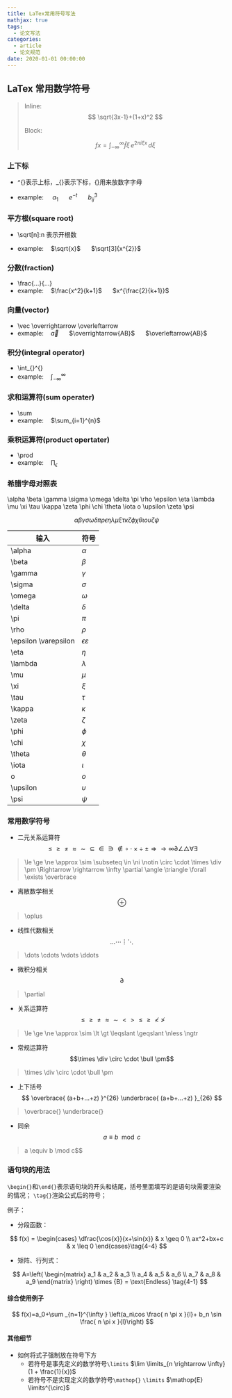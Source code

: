 ```yaml
---
title: LaTex常用符号写法
mathjax: true
tags:
  - 论文写法
categories:
  - article
  - 论文规范
date: 2020-01-01 00:00:00
---
```


## LaTex 常用数学符号

> Inline:
> $$ \sqrt{3x-1}+(1+x)^2 $$
>
> Block:
>
> $$
> f{x} = \int_{-\infty}^\infty
> \hat f\xi\,e^{2 \pi i \xi x}
> \,d\xi
> $$

### 上下标

- ^{}表示上标，\_{}表示下标，{}用来放数字字母

- example:$\quad$ $a_{1}$ $\quad$ $e^{-t}$ $\quad$ $b_{ij}^{3}$

### 平方根(square root)

- \sqrt[n]:n 表示开根数

- example:$\quad$$\sqrt{x}$ $\quad$ $\sqrt[3]{x^{2}}$

### 分数(fraction)

- \frac{...}{...}
- example:$\quad$$\frac{x^2}{k+1}$ $\quad$ $x^{\frac{2}{k+1}}$

### 向量(vector)

- \vec \overrightarrow \overleftarrow
- exmaple:$\quad$$\vec{a}$ $\quad$ $\overrightarrow{AB}$ $\quad$ $\overleftarrow{AB}$

### 积分(integral operator)

- \int\_{}^{}
- example:$\quad \int_{-\infty}^{\infty}$

### 求和运算符(sum operater)

- \sum
- example:$\quad$$\sum_{i=1}^{n}$

### 乘积运算符(product opertater)

- \prod
- example:$\quad$$\prod_{\epsilon}$

### 希腊字母对照表

\alpha \beta \gamma \sigma \omega \delta \pi \rho \epsilon \eta \lambda \mu \xi \tau \kappa \zeta \phi \chi \theta \iota o \upsilon \zeta \psi

$$
\alpha \beta \gamma \sigma \omega \delta \pi \rho \epsilon \eta \lambda \mu \xi \tau \kappa \zeta \phi \chi \theta \iota o \upsilon \zeta \psi
$$

| 输入                 | 符号                   |
| -------------------- | ---------------------- |
| \alpha               | $\alpha$               |
| \beta                | $\beta$                |
| \gamma               | $\gamma$               |
| \sigma               | $\sigma$               |
| \omega               | $\omega$               |
| \delta               | $\delta$               |
| \pi                  | $\pi$                  |
| \rho                 | $\rho$                 |
| \epsilon \varepsilon | $\epsilon \varepsilon$ |
| \eta                 | $\eta$                 |
| \lambda              | $\lambda$              |
| \mu                  | $\mu$                  |
| \xi                  | $\xi$                  |
| \tau                 | $\tau$                 |
| \kappa               | $\kappa$               |
| \zeta                | $\zeta$                |
| \phi                 | $\phi$                 |
| \chi                 | $\chi$                 |
| \theta               | $\theta$               |
| \iota                | $\iota$                |
| o                    | $o$                    |
| \upsilon             | $\upsilon$             |
| \psi                 | $\psi$                 |

### 常用数学符号

- 二元关系运算符
  $$
  \le  \ge  \ne  \approx  \sim  \subseteq  \in \ni \notin \circ \cdot \times  \div  \pm  \Rightarrow  \rightarrow  \infty  \partial  \angle  \triangle \forall \exists
  $$

> \le \ge \ne \approx \sim \subseteq \in \ni \notin \circ \cdot \times \div \pm \Rightarrow \rightarrow \infty \partial \angle \triangle \forall \exists \overbrace

- 离散数学相关
  $$\oplus $$

> \oplus

- 线性代数相关
  $$\dots \cdots \vdots \ddots$$

> \dots \cdots \vdots \ddots

- 微积分相关
  $$\partial$$

> \partial

- 关系运算符
  $$\le \ge \ne \approx \sim \lt \gt \leqslant \geqslant \nless \ngtr$$

> \le \ge \ne \approx \sim \lt \gt \leqslant \geqslant \nless \ngtr

- 常规运算符
  $$\times \div \circ \cdot \bull \pm$$

> \times \div \circ \cdot \bull \pm

- 上下括号
  $$
  \overbrace{ (a+b+...+z) }^{26} \underbrace{ (a+b+...+z) }_{26}
  $$

> \overbrace{} \underbrace{}

- 同余  
  $$a \equiv b \mod c$$

> a \equiv b \mod c$$

### 语句块的用法

`\begin{}`和`\end{}`表示语句块的开头和结尾，括号里面填写的是语句块需要渲染的情况；
`\tag{}`渲染公式后的符号；

例子：

- 分段函数：

$$
f(x) =
\begin{cases}
    \dfrac{\cos{x}}{x+\sin{x}} & x \geq 0 \\
    ax^2+bx+c & x \leq 0
\end{cases}\tag{4-4}
$$

- 矩阵、行列式：

$$
A=\left(
    \begin{matrix}
        a_1 & a_2 & a_3 \\
        a_4 & a_5 & a_6 \\
        a_7 & a_8 & a_9
    \end{matrix}
    \right)
    \times {B} = \text{Endless}
    \tag{4-1}
$$

#### 综合使用例子

$$
f(x)=a_0+\sum _{n=1}^{\infty } \left(a_n\cos \frac{ n \pi  x }{l}+ b_n \sin \frac{ n \pi  x }{l}\right)
$$

#### 其他细节

- 如何将式子强制放在符号下方
  - 若符号是事先定义的数学符号`\limits`
    $\lim \limits_{n \rightarrow \infty}(1 + \frac{1}{x})$
  - 若符号不是实现定义的数学符号`\mathop{}` `\limits`
    $\mathop{E} \limits^{\circ}$
